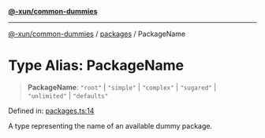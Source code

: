 [**@-xun/common-dummies**](../../README.md)

***

[@-xun/common-dummies](../../README.md) / [packages](../README.md) / PackageName

# Type Alias: PackageName

> **PackageName**: `"root"` \| `"simple"` \| `"complex"` \| `"sugared"` \| `"unlimited"` \| `"defaults"`

Defined in: [packages.ts:14](https://github.com/Xunnamius/test-utils/blob/bf9dad1dc32da28cbc1e037209c9470095d7efa6/packages/common-dummies/src/packages.ts#L14)

A type representing the name of an available dummy package.
